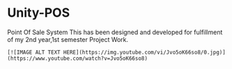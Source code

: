 # Unity-POS
Point Of Sale System
This has been designed and developed for fulfillment of my 2nd year,1st semester Project Work.

    [![IMAGE ALT TEXT HERE](https://img.youtube.com/vi/Jvo5oK66so8/0.jpg)](https://www.youtube.com/watch?v=Jvo5oK66so8)


